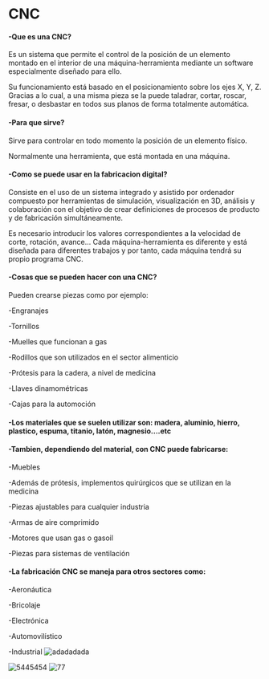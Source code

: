 # CNC


#### -Que es una CNC?

Es un sistema que permite el control de la posición de un elemento montado en el interior
de una máquina-herramienta mediante un software especialmente diseñado para ello.

Su funcionamiento está basado en el posicionamiento sobre los ejes X, Y, Z. 
Gracias a lo cual, a una misma pieza se la puede taladrar, cortar, roscar, fresar,
o desbastar en todos sus planos de forma totalmente automática.


#### -Para que sirve?

Sirve para controlar en todo momento la posición de un elemento físico.
 
Normalmente una herramienta, que está montada en una máquina.

#### -Como se puede usar en la fabricacion digital?

Consiste en el uso de un sistema integrado y asistido por ordenador compuesto por herramientas
de simulación, visualización en 3D, análisis y colaboración con el objetivo de crear 
definiciones de procesos de producto y de fabricación simultáneamente.

Es necesario introducir los valores correspondientes a la velocidad de corte, rotación, avance… Cada máquina-herramienta es diferente y está diseñada para diferentes trabajos y por tanto, cada máquina tendrá su propio programa CNC.

#### -Cosas que se pueden hacer con una CNC?

Pueden crearse piezas como por ejemplo:

-Engranajes

-Tornillos

-Muelles que funcionan a gas

-Rodillos que son utilizados en el sector alimenticio

-Prótesis para la cadera, a nivel de medicina

-Llaves dinamométricas

-Cajas para la automoción

#### -Los materiales que se suelen utilizar son: madera, aluminio, hierro, plastico, espuma, titanio, latón, magnesio....etc

#### -Tambien, dependiendo del material, con CNC puede fabricarse:

-Muebles

-Además de prótesis, implementos quirúrgicos que se utilizan en la medicina

-Piezas ajustables para cualquier industria

-Armas de aire comprimido

-Motores que usan gas o gasoil

-Piezas para sistemas de ventilación

#### -La fabricación CNC se maneja para otros sectores como:

-Aeronáutica

-Bricolaje

-Electrónica

-Automovilístico

-Industrial
![adadadada](https://user-images.githubusercontent.com/90753262/154442566-5c39b1e4-7ffc-4a8d-969d-5628e4ff5e47.jpg)

![5445454](https://user-images.githubusercontent.com/90753262/154442383-14c7d2c2-021b-4406-b5a3-a3b6fe335ce2.jpg)
![77](https://user-images.githubusercontent.com/90753262/154442475-6b0effc6-6578-4b8a-920b-ddcf5d62269c.png)
